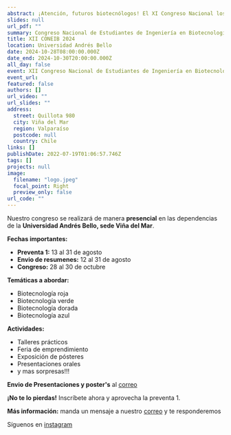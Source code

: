 ```yaml
---
abstract: ¡Atención, futuros biotecnólogos! El XI Congreso Nacional los está esperando. Un evento imperdible con charlas top, talleres súper cool y mucho networking.
slides: null
url_pdf: ""
summary: Congreso Nacional de Estudiantes de Ingeniería en Biotecnología y carreras afines.
title: XII CONEIB 2024
location: Universidad Andrés Bello
date: 2024-10-28T08:00:00.000Z
date_end: 2024-10-30T20:00:00.000Z
all_day: false
event: XII Congreso Nacional de Estudiantes de Ingeniería en Biotecnología
event_url: 
featured: false
authors: []
url_video: ""
url_slides: ""
address:
  street: Quillota 980
  city: Viña del Mar
  region: Valparaíso
  postcode: null
  country: Chile
links: []
publishDate: 2022-07-19T01:06:57.746Z
tags: []
projects: null
image:
  filename: "logo.jpeg"
  focal_point: Right
  preview_only: false
url_code: ""
---
```

Nuestro congreso se realizará de manera **presencial** en las dependencias de la **Universidad Andrés Bello, sede Viña del Mar**.

**Fechas importantes:**
* **Preventa 1:** 13 al 31 de agosto
* **Envio de resumenes:** 12 al 31 de agosto
* **Congreso:** 28 al 30 de octubre

**Temáticas a abordar:**
* Biotecnología roja
* Biotecnología verde
* Biotecnología dorada
* Biotecnología azul

**Actividades:**
* Talleres prácticos
* Feria de emprendimiento
* Exposición de pósteres
* Presentaciones orales
* y mas sorpresas!!!

**Envio de Presentaciones y poster's** al [correo](coneib.aneib@gmail.com)

**¡No te lo pierdas!** Inscríbete ahora y aprovecha la preventa 1. 

**Más información:** manda un mensaje a nuestro [correo](coneib.aneib@gmail.com) y te responderemos

Síguenos en [instagram](https://www.instagram.com/coneib_2024/) 